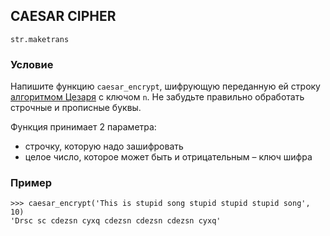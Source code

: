 ## CAESAR CIPHER

`str.maketrans`

### Условие

Напишите функцию `caesar_encrypt`, шифрующую переданную ей строку [алгоритмом Цезаря](https://ru.wikipedia.org/wiki/%D0%A8%D0%B8%D1%84%D1%80_%D0%A6%D0%B5%D0%B7%D0%B0%D1%80%D1%8F) с ключом `n`.
Не забудьте правильно обработать строчные и прописные буквы.

Функция принимает 2 параметра:
- строчку, которую надо зашифровать
- целое число, которое может быть и отрицательным – ключ шифра

### Пример
```
>>> caesar_encrypt('This is stupid song stupid stupid stupid song', 10)
'Drsc sc cdezsn cyxq cdezsn cdezsn cdezsn cyxq'
```
